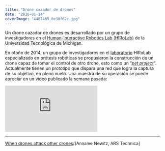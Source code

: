 ```yaml
---
title: "Drone cazador de drones"
date: "2016-01-14"
coverImage: "4487469_0e38f62c.jpg"
---
```


Un drone cazador de drones es desarrollado por un grupo de investigadores en el [Human-Interactive Robotics Lab (HIRoLab)](http://me.sites.mtu.edu/rastgaar/hirolab/) de la Universidad Tecnológica de Michigan.

En otoño de 2014, un grupo de investigadores en el [laboratorio](https://ukviagras.com/ed/kamagra-uk/) HIRoLab especializado en prótesis robóticas se propusieron la construcción de un drone capaz de tomar el control de otro drone, esto como un “[_pet project_](https://en.wiktionary.org/wiki/pet_project)“. Actualmente tienen un prototipo que dispara una red que logra la captura de su objetivo, en pleno vuelo. Una muestra de su operación se puede apreciar en un video publicado la semana pasada:

<iframe src="https://www.youtube.com/embed/jvdKNBSWPyU" allowfullscreen id="fitvid647085" frameborder="0"></iframe>

* * *

[When drones attack other drones](http://arstechnica.com/tech-policy/2016/01/watch-a-drone-capture-another-dronewith-a-net/)/\[Annalee Newitz, ARS Technica\]
